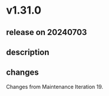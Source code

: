 # v1.31.0

## release on 20240703

## description

## changes

Changes from Maintenance Iteration 19.

